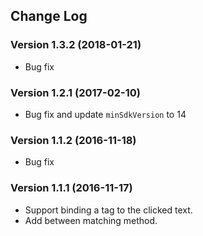 ## Change Log

### Version 1.3.2 (2018-01-21)
- Bug fix

### Version 1.2.1 (2017-02-10)
- Bug fix and update `minSdkVersion` to 14

### Version 1.1.2 (2016-11-18)
- Bug fix

### Version 1.1.1 (2016-11-17)
- Support binding a tag to the clicked text.
- Add between matching method.
